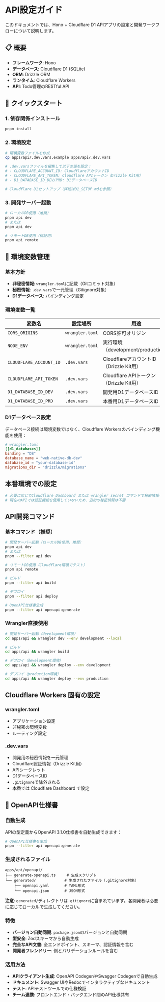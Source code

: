 # API設定ガイド

このドキュメントでは、Hono + Cloudflare D1 APIアプリの設定と開発ワークフローについて説明します。

## 📋 概要

- **フレームワーク**: Hono
- **データベース**: Cloudflare D1 (SQLite)
- **ORM**: Drizzle ORM
- **ランタイム**: Cloudflare Workers
- **API**: Todo管理のRESTful API

## 🚀 クイックスタート

### 1. 依存関係インストール
```bash
pnpm install
```

### 2. 環境設定
```bash
# 環境変数ファイルを作成
cp apps/api/.dev.vars.example apps/api/.dev.vars

# .dev.varsファイルを編集して以下の値を設定：
# - CLOUDFLARE_ACCOUNT_ID: CloudflareアカウントID
# - CLOUDFLARE_API_TOKEN: Cloudflare APIトークン（Drizzle Kit用）
# - D1_DATABASE_ID_DEV/PRD: D1データベースID

# Cloudflare D1セットアップ（詳細はD1_SETUP.mdを参照）
```

### 3. 開発サーバー起動
```bash
# ローカルDB使用（推奨）
pnpm api dev
# または
pnpm api dev

# リモートDB使用（検証用）
pnpm api remote
```

## 🔧 環境変数管理

### 基本方針
- **非秘密情報**: `wrangler.toml`に記載（Gitコミット対象）
- **秘密情報**: `.dev.vars`で一元管理（Gitignore対象）
- **D1データベース**: バインディング設定

### 環境変数一覧

| 変数名 | 設定場所 | 用途 |
|--------|----------|------|
| `CORS_ORIGINS` | `wrangler.toml` | CORS許可オリジン |
| `NODE_ENV` | `wrangler.toml` | 実行環境（development/production） |
| `CLOUDFLARE_ACCOUNT_ID` | `.dev.vars` | CloudflareアカウントID（Drizzle Kit用） |
| `CLOUDFLARE_API_TOKEN` | `.dev.vars` | Cloudflare APIトークン（Drizzle Kit用） |
| `D1_DATABASE_ID_DEV` | `.dev.vars` | 開発用D1データベースID |
| `D1_DATABASE_ID_PRD` | `.dev.vars` | 本番用D1データベースID |

### D1データベース設定

データベース接続は環境変数ではなく、Cloudflare Workersのバインディング機能を使用：

```toml
# wrangler.toml
[[d1_databases]]
binding = "DB"
database_name = "web-native-db-dev"
database_id = "your-database-id"
migrations_dir = "drizzle/migrations"
```

## 本番環境での設定

```bash
# 必要に応じてCloudflare Dashboard または wrangler secret コマンドで秘密情報を設定
# 現在のAPIでは認証機能を使用していないため、追加の秘密情報は不要
```

## API開発コマンド

### 基本コマンド（推奨）

```bash
# 開発サーバー起動（ローカルDB使用、推奨）
pnpm api dev
# または
pnpm --filter api dev

# リモートDB使用（Cloudflare環境でテスト）
pnpm api remote

# ビルド
pnpm --filter api build

# デプロイ
pnpm --filter api deploy

# OpenAPI仕様書生成
pnpm --filter api openapi:generate
```

### Wrangler直接使用

```bash
# 開発サーバー起動（development環境）
cd apps/api && wrangler dev --env development --local

# ビルド
cd apps/api && wrangler build

# デプロイ（development環境）
cd apps/api && wrangler deploy --env development

# デプロイ（production環境）
cd apps/api && wrangler deploy --env production
```

## Cloudflare Workers 固有の設定

### wrangler.toml
- アプリケーション設定
- 非秘密の環境変数
- ルーティング設定

### .dev.vars
- 開発用の秘密情報を一元管理
- Cloudflare認証情報（Drizzle Kit用）
- APIシークレット
- D1データベースID
- `.gitignore`で除外される
- 本番では Cloudflare Dashboard で設定

## 📖 OpenAPI仕様書

### 自動生成

APIの型定義からOpenAPI 3.1.0仕様書を自動生成できます：

```bash
# OpenAPI仕様書を生成
pnpm --filter api openapi:generate
```

### 生成されるファイル

```
apps/api/openapi/
├── generate-openapi.ts     # 生成スクリプト
└── generated/             # 生成されたファイル（.gitignore対象）
    ├── openapi.yaml       # YAML形式
    └── openapi.json       # JSON形式
```

**注意**: `generated/`ディレクトリは`.gitignore`に含まれています。各開発者は必要に応じてローカルで生成してください。

### 特徴

- **バージョン自動同期**: `package.json`のバージョンと自動同期
- **型安全**: Zodスキーマから自動生成
- **完全なAPI文書**: 全エンドポイント、スキーマ、認証情報を含む
- **開発者フレンドリー**: 例とバリデーションルールを含む

### 活用方法

- **APIクライアント生成**: OpenAPI CodegenやSwagger Codegenで自動生成
- **ドキュメント**: Swagger UIやRedocでインタラクティブなドキュメント
- **テスト**: APIテストツールでの仕様検証
- **チーム連携**: フロントエンド・バックエンド間のAPI仕様共有